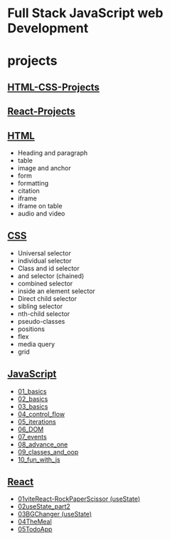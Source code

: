 # Full Stack JavaScript web Development

# projects

## [HTML-CSS-Projects](https://github.com/SudhanshuModi/fsjs/tree/main/HTML-CSS-Projects/)

## [React-Projects](https://github.com/SudhanshuModi/fsjs/tree/main/react-projects/)

## [HTML](https://github.com/SudhanshuModi/fsjs/tree/main/01_html)

- Heading and paragraph
- table
- image and anchor
- form
- formatting
- citation
- iframe
- iframe on table
- audio and video

## [CSS](https://github.com/SudhanshuModi/fsjs/tree/main/02_css)

- Universal selector
- individual selector
- Class and id selector
- and selector (chained)
- combined selector
- inside an element selector
- Direct child selector
- sibling selector
- nth-child selector
- pseudo-classes
- positions
- flex
- media query
- grid

## [JavaScript](https://github.com/SudhanshuModi/fsjs/tree/main/03_javascript)

- [01_basics](https://github.com/SudhanshuModi/fsjs/tree/main/03_javascript/01_basics)
- [02_basics](https://github.com/SudhanshuModi/fsjs/tree/main/03_javascript/02_basics)
- [03_basics](https://github.com/SudhanshuModi/fsjs/tree/main/03_javascript/03_basics)
- [04_control_flow](https://github.com/SudhanshuModi/fsjs/tree/main/03_javascript/04_control_flow)
- [05_iterations](https://github.com/SudhanshuModi/fsjs/tree/main/03_javascript/05_iterations)
- [06_DOM](https://github.com/SudhanshuModi/fsjs/tree/main/03_javascript/06_DOM)
- [07_events](https://github.com/SudhanshuModi/fsjs/tree/main/03_javascript/07_events)
- [08_advance_one](https://github.com/SudhanshuModi/fsjs/tree/main/03_javascript/08_advance_one)
- [09_classes_and_oop](https://github.com/SudhanshuModi/fsjs/tree/main/03_javascript/09_classes_and_oop)
- [10_fun_with_js](https://github.com/SudhanshuModi/fsjs/tree/main/03_javascript/10_fun_with_js)

## [React](https://github.com/SudhanshuModi/fsjs/tree/main/04_react)

- [01viteReact-RockPaperScissor (useState)](https://github.com/SudhanshuModi/fsjs/tree/main/04_react/01viteReact-RockPaperScissor)
- [02useState_part2](https://github.com/SudhanshuModi/fsjs/tree/main/04_react/02useState_part2)
- [03BGChanger (useState)](https://github.com/SudhanshuModi/fsjs/tree/main/04_react/03BGChanger)
- [04TheMeal](https://github.com/SudhanshuModi/fsjs/tree/main/04_react/04TheMeal)
- [05TodoApp](https://github.com/SudhanshuModi/fsjs/tree/main/04_react/05TodoApp)
